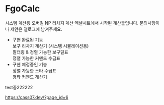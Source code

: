 # FgoCalc

시스템 계산용 오버킬 NP 리차지 계산 엑셀시트에서 시작된 계산툴입니다.
문의사항이나 제안은 갤로그에 남겨주세요.<br>
* 구현 완료된 기능  
보구 리차지 계산기 (시스템 시뮬레이션용)  
필터링 & 정렬 가능한 보구딜표  
정렬 가능한 커멘드 수급표  
* 구현 예정중인 기능  
정렬 가능한 스타 수급표  
평타 커멘드 계산기  

test중222222

https://cass07.dev/?page_id=6
